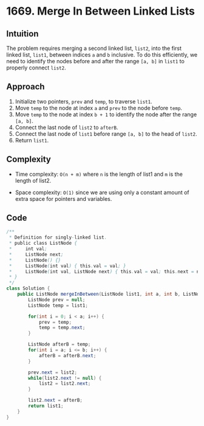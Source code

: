 # 1669. Merge In Between Linked Lists

## Intuition

The problem requires merging a second linked list, `list2`, into the first linked list, `list1`, between indices `a` and `b` inclusive. To do this efficiently, we need to identify the nodes before and after the range `[a, b]` in `list1` to properly connect `list2`.

## Approach

1. Initialize two pointers, `prev` and `temp`, to traverse `list1`.
2. Move `temp` to the node at index `a` and `prev` to the node before `temp`.
3. Move `temp` to the node at index `b + 1` to identify the node after the range `[a, b]`.
4. Connect the last node of `list2` to `afterB`.
5. Connect the last node of `list1` before range `[a, b]` to the head of `list2`.
6. Return `list1`.

## Complexity

- Time complexity: `O(n + m)` where `n` is the length of list1 and `m` is the length of list2.

- Space complexity: `O(1)` since we are using only a constant amount of extra space for pointers and variables.

## Code

```java
/**
 * Definition for singly-linked list.
 * public class ListNode {
 *     int val;
 *     ListNode next;
 *     ListNode() {}
 *     ListNode(int val) { this.val = val; }
 *     ListNode(int val, ListNode next) { this.val = val; this.next = next; }
 * }
 */
class Solution {
    public ListNode mergeInBetween(ListNode list1, int a, int b, ListNode list2) {
        ListNode prev = null;
        ListNode temp = list1;

        for(int i = 0; i < a; i++) {
            prev = temp;
            temp = temp.next;
        }

        ListNode afterB = temp;
        for(int i = a; i <= b; i++) {
            afterB = afterB.next;
        }

        prev.next = list2;
        while(list2.next != null) {
            list2 = list2.next;
        }

        list2.next = afterB;
        return list1;
    }
}
```
